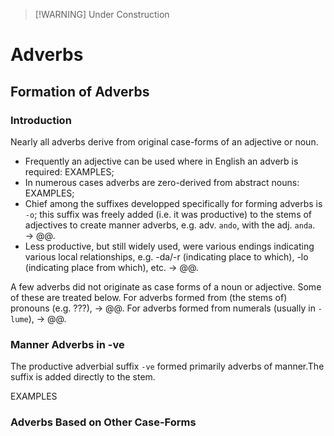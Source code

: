 >[!WARNING] Under Construction

# Adverbs

## Formation of Adverbs

### Introduction

Nearly all adverbs derive from original case-forms of an adjective or noun.

+ Frequently an adjective can be used where in English an adverb is required: EXAMPLES;
+ In numerous cases adverbs are zero-derived from abstract nouns: EXAMPLES;
+ Chief among the suffixes developped specifically for forming adverbs is `-o`; this suffix was freely added (i.e. it was productive) to the stems of adjectives to create manner adverbs, e.g. adv. `ando`, with the adj. `anda`. → @@.
+ Less productive, but still widely used, were various endings indicating various local relationships, e.g. -da/-r (indicating place to which), -lo (indicating place from which), etc. → @@.


A few adverbs did not originate as case forms of a noun or adjective. Some of these are treated below. For adverbs formed from (the stems of) pronouns (e.g. ???), → @@. For adverbs formed from numerals (usually in `-lume`), → @@.

### Manner Adverbs in -ve

The productive adverbial suffix `-ve` formed primarily adverbs of manner.The suffix is added directly to the stem.

EXAMPLES

### Adverbs Based on Other Case-Forms